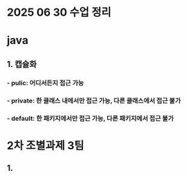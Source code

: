# 2025 06 30 수업 정리
# java
## 1. 캡슐화
### - pulic: 어디서든지 접근 가능
### - private: 한 클래스 내에서만 접근 가능, 다른 클래스에서 접근 불가
### - default: 한 패키지에서만 접근 가능, 다른 패키지에서 접근 불가

# 2차 조별과제 3팀
## 1. 
